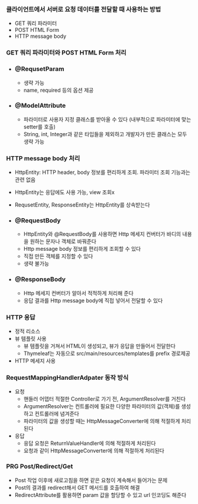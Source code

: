 ### 클라이언트에서 서버로 요청 데이터를 전달할 때 사용하는 방법
- GET 쿼리 파라미터
- POST HTML Form
- HTTP message body

### GET 쿼리 파라미터와 POST HTML Form 처리
- ### @RequsetParam
  - 생략 가능
  - name, required 등의 옵션 제공

- ### @ModelAttribute
  - 파라미터로 사용자 지정 클래스를 받아올 수 있다 (내부적으로 파라미터에 맞는 setter를 호출)
  - String, int, Integer과 같은 타입들을 제외하고 개발자가 만든 클래스는 모두 생략 가능

### HTTP message body 처리
- HttpEntity: HTTP header, body 정보를 편리하게 조회. 파라미터 조회 기능과는 관련 없음
- HttpEntity는 응답에도 사용 가능, view 조회x
- RequsetEntity, ResponseEntity는 HttpEntity를 상속받는다

- ### @RequestBody
  - HttpEntity와 @RequestBody를 사용하면 Http 메세지 컨버터가 바디의 내용을 원하는 문자나 객체로 바꿔준다 
  - Http message body 정보를 편리하게 조회할 수 있다
  - 직접 만든 객체를 지정할 수 있다
  - 생략 불가능
- ### @ResponseBody
   - Http 메세지 컨버터가 알아서 적적하게 처리해 준다
   - 응답 결과를 Http message body에 직접 넣어서 전달할 수 있다
 
### HTTP 응답
- 정적 리소스
- 뷰 템플릿 사용
  - 뷰 템플릿을 거쳐서 HTML이 생성되고, 뷰가 응답을 만들어서 전달한다
  - Thymeleaf는 자동으로 src/main/resources/templates를 prefix 경로제공 
- HTTP 메세지 사용

### RequestMappingHandlerAdpater 동작 방식
- 요청
  - 핸들러 어뎁터 적절한 Controller로 가기 전, ArgumentResolver를 거친다
  - ArgumentResolver는 컨트롤러에 필요한 다양한 파라미터의 값(객체)를 생성하고 컨트롤러에 념겨준다
  - 파라미터의 값을 생성할 때는 HttpMessageConverter에 의해 적절하게 처리된다
- 응답
  - 응답 요청은 ReturnValueHandler에 의해 적절하게 처리된다
  - 요청과 같이 HttpMessageConverter에 의해 적절하게 처리된다
   
### PRG Post/Redirect/Get
- Post 작업 이후에 새로고침을 하면 같은 요청이 계속해서 들어가는 문제
- Post의 결과를 redirect해서 GET 메서드를 호출하여 해결
- RedirectAttribute를 활용하면 param 값을 할당할 수 있고 url 인코딩도 해준다

